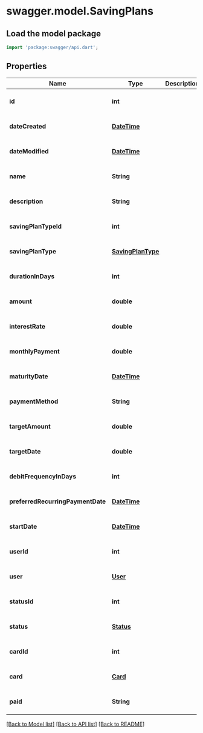 # swagger.model.SavingPlans

## Load the model package
```dart
import 'package:swagger/api.dart';
```

## Properties
Name | Type | Description | Notes
------------ | ------------- | ------------- | -------------
**id** | **int** |  | [optional] [default to null]
**dateCreated** | [**DateTime**](DateTime.md) |  | [optional] [default to null]
**dateModified** | [**DateTime**](DateTime.md) |  | [optional] [default to null]
**name** | **String** |  | [optional] [default to null]
**description** | **String** |  | [optional] [default to null]
**savingPlanTypeId** | **int** |  | [optional] [default to null]
**savingPlanType** | [**SavingPlanType**](SavingPlanType.md) |  | [optional] [default to null]
**durationInDays** | **int** |  | [optional] [default to null]
**amount** | **double** |  | [optional] [default to null]
**interestRate** | **double** |  | [optional] [default to null]
**monthlyPayment** | **double** |  | [optional] [default to null]
**maturityDate** | [**DateTime**](DateTime.md) |  | [optional] [default to null]
**paymentMethod** | **String** |  | [optional] [default to null]
**targetAmount** | **double** |  | [optional] [default to null]
**targetDate** | **double** |  | [optional] [default to null]
**debitFrequencyInDays** | **int** |  | [optional] [default to null]
**preferredRecurringPaymentDate** | [**DateTime**](DateTime.md) |  | [optional] [default to null]
**startDate** | [**DateTime**](DateTime.md) |  | [optional] [default to null]
**userId** | **int** |  | [optional] [default to null]
**user** | [**User**](User.md) |  | [optional] [default to null]
**statusId** | **int** |  | [optional] [default to null]
**status** | [**Status**](Status.md) |  | [optional] [default to null]
**cardId** | **int** |  | [optional] [default to null]
**card** | [**Card**](Card.md) |  | [optional] [default to null]
**paid** | **String** |  | [optional] [default to null]

[[Back to Model list]](../README.md#documentation-for-models) [[Back to API list]](../README.md#documentation-for-api-endpoints) [[Back to README]](../README.md)

